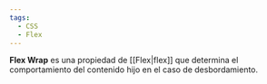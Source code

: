 ```yaml
---
tags:
  - CSS
  - Flex
---
```

**Flex Wrap** es una propiedad de [[Flex|flex]] que determina el comportamiento del contenido hijo en el caso de desbordamiento.